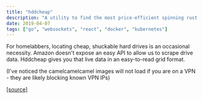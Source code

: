 ```yaml
---
title: "hddcheap"
description: "A utility to find the most price-efficient spinning rust on Amazon"
date: 2019-04-07
tags: ["go", "websockets", "react", "docker", "kubernetes"]
---
```


For homelabbers, locating cheap, shuckable hard drives is an occasional necessity. Amazon doesn't expose an easy API to allow us to scrape drive data. Hddcheap gives you that live data in an easy-to-read grid format.

(I've noticed the camelcamelcamel images will not load if you are on a VPN - they are likely blocking known VPN IPs)

[[source]](https://git.vesey.tech/will/hddcheap)
